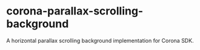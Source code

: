 # corona-parallax-scrolling-background
A horizontal parallax scrolling background implementation for Corona SDK.
